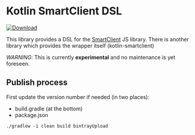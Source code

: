 # Kotlin SmartClient DSL

[ ![Download](https://api.bintray.com/packages/dvekeman/kotlin-typings/kotlin-smartclient-dsl/images/download.svg) ](https://bintray.com/dvekeman/kotlin-typings/kotlin-smartclient-dsl/_latestVersion)

This library provides a DSL for the [SmartClient](https://www.smartclient.com) JS library.
There is another library which provides the wrapper itself (kotlin-smartclient)

*WARNING*: This is currently **experimental** and no maintenance is yet foreseen.

## Publish process

First update the version number if needed (in two places): 

- build.gradle (at the bottom)
- package.json

```
./gradlew -i clean build bintrayUpload
```